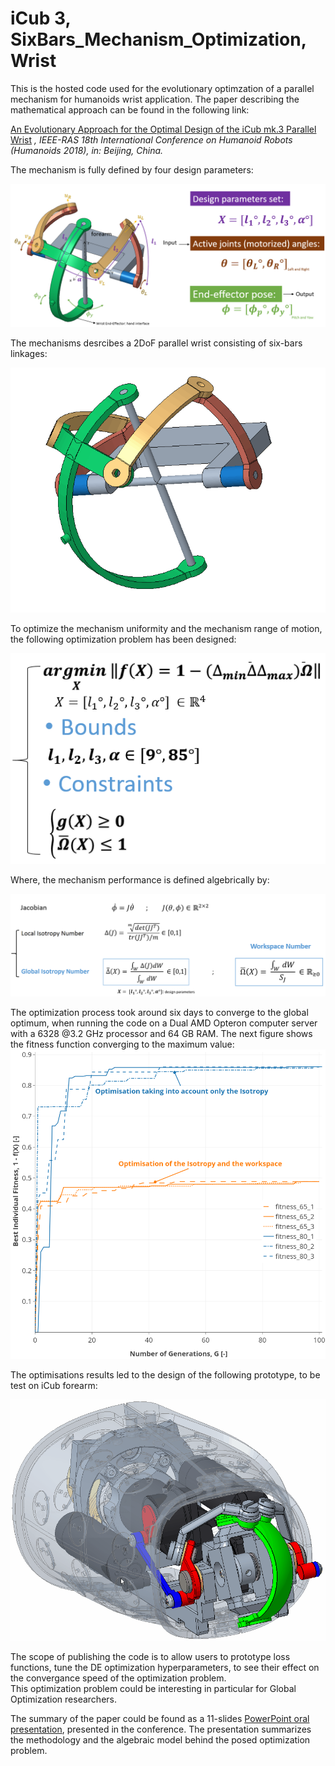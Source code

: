 # iCub 3, SixBars_Mechanism_Optimization, Wrist

This is the hosted code used for the evolutionary optimzation of a parallel mechanism for humanoids wrist application. 
The paper describing the mathematical approach can be found in the following link: 


[An Evolutionary Approach for the Optimal Design of the iCub mk.3 Parallel Wrist](https://www.researchgate.net/publication/328828290_An_Evolutionary_Approach_for_the_Optimal_Design_of_the_iCub_mk3_Parallel_Wrist?_sg=F0NScp3-mFuN89n5agVVzWKT0rdeRGterAEEYnv16CAgX67KeFH7g94dS4oQrIXYybYyCPxhh8xHLA.L__RNrN8yt5nkiSPKjh7KIs3BvnIhKsYuQAo84yzcz17hNp18nWL3_ROQTU1HyshxJXWlxLS0KeoFIn8uIl6yA&_sgd%5Bnc%5D=2&_sgd%5Bncwor%5D=0) 
*, IEEE-RAS 18th International Conference on Humanoid Robots (Humanoids 2018), in: Beijing, China.*

The mechanism is fully defined by four design parameters:


![](media/mech.png)

The mechanisms desrcibes a 2DoF parallel wrist consisting of six-bars linkages: 

![](media/mechanism.gif)

To optimize the mechanism uniformity and the mechanism range of motion, the following optimization problem has been designed: 

![](media/opt_eq.png)

Where, the mechanism performance is defined algebrically by: 

![](media/metrics.png)

The optimization process took around six days to converge to the global optimum, when running the code on a Dual AMD Opteron
computer  server  with  a 6328 @3.2 GHz processor and 64 GB RAM. 
The next figure shows the fitness function converging to the maximum value: 
![](media/OptimisationResidual.png)


The optimisations results led to the design of the following prototype, to be test on iCub forearm: 

![](media/design_coupled.gif)


The scope of publishing the code is to allow users to prototype loss functions, tune the DE optimization hyperparameters, to see their effect on the convergance speed of the optimization problem.  
This optimization problem could be interesting in particular for Global Optimization researchers. 

The summary of the paper could be found as a 11-slides [PowerPoint oral presentation](https://www.slideshare.net/RaedBsili/an-evolutionary-approach-for-the-optimal-design-of-the-icub-mk3-parallel-wrist), presented in the conference. 
The presentation summarizes the methodology and the algebraic model behind the posed optimization problem.  

